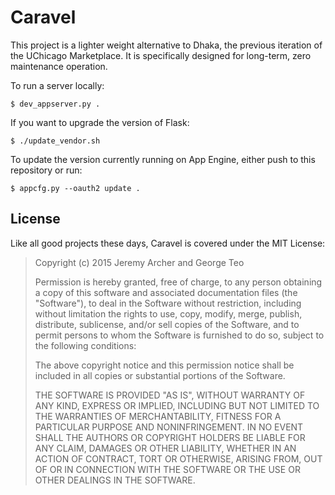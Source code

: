 Caravel
=======

This project is a lighter weight alternative to Dhaka, the previous iteration
of the UChicago Marketplace. It is specifically designed for long-term, zero
maintenance operation.

To run a server locally:

    $ dev_appserver.py .

If you want to upgrade the version of Flask:

    $ ./update_vendor.sh

To update the version currently running on App Engine, either push to this 
repository or run:

    $ appcfg.py --oauth2 update .

License
-------

Like all good projects these days, Caravel is covered under the MIT License:

> Copyright (c) 2015 Jeremy Archer and George Teo
> 
> Permission is hereby granted, free of charge, to any person obtaining
> a copy of this software and associated documentation files (the
> "Software"), to deal in the Software without restriction, including
> without limitation the rights to use, copy, modify, merge, publish,
> distribute, sublicense, and/or sell copies of the Software, and to
> permit persons to whom the Software is furnished to do so, subject to
> the following conditions:
> 
> The above copyright notice and this permission notice shall be
> included in all copies or substantial portions of the Software.
> 
> THE SOFTWARE IS PROVIDED "AS IS", WITHOUT WARRANTY OF ANY KIND,
> EXPRESS OR IMPLIED, INCLUDING BUT NOT LIMITED TO THE WARRANTIES OF
> MERCHANTABILITY, FITNESS FOR A PARTICULAR PURPOSE AND
> NONINFRINGEMENT. IN NO EVENT SHALL THE AUTHORS OR COPYRIGHT HOLDERS
> BE LIABLE FOR ANY CLAIM, DAMAGES OR OTHER LIABILITY, WHETHER IN AN
> ACTION OF CONTRACT, TORT OR OTHERWISE, ARISING FROM, OUT OF OR IN
> CONNECTION WITH THE SOFTWARE OR THE USE OR OTHER DEALINGS IN THE
> SOFTWARE.